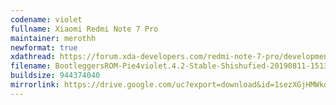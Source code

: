 ```yaml
---
codename: violet
fullname: Xiaomi Redmi Note 7 Pro
maintainer: merothh
newformat: true
xdathread: https://forum.xda-developers.com/redmi-note-7-pro/development/rom-bootleggersrom-4-1-stable-violet-t3926848
filename: BootleggersROM-Pie4violet.4.2-Stable-Shishufied-20190811-151345.zip
buildsize: 944374040
mirrorlink: https://drive.google.com/uc?export=download&id=1sezXGjHMWkdpqoL-N91wRq_FdovHWjhy
---
```

